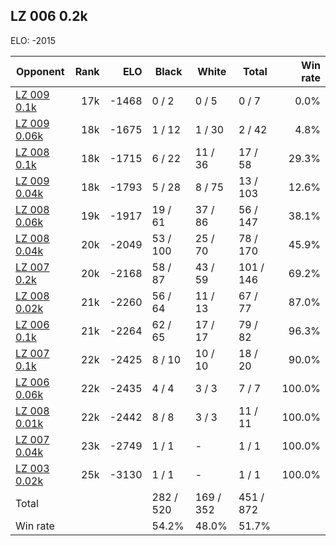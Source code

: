 ## LZ 006 0.2k ##

ELO: -2015

Opponent | Rank | ELO | Black | White | Total | Win rate
---------|-----:|----:|-------|-------|-------|-------:
[LZ 009 0.1k](LZ%20009%200.1k.md) | 17k | -1468 | 0 / 2 | 0 / 5 | 0 / 7 | 0.0%
[LZ 009 0.06k](LZ%20009%200.06k.md) | 18k | -1675 | 1 / 12 | 1 / 30 | 2 / 42 | 4.8%
[LZ 008 0.1k](LZ%20008%200.1k.md) | 18k | -1715 | 6 / 22 | 11 / 36 | 17 / 58 | 29.3%
[LZ 009 0.04k](LZ%20009%200.04k.md) | 18k | -1793 | 5 / 28 | 8 / 75 | 13 / 103 | 12.6%
[LZ 008 0.06k](LZ%20008%200.06k.md) | 19k | -1917 | 19 / 61 | 37 / 86 | 56 / 147 | 38.1%
[LZ 008 0.04k](LZ%20008%200.04k.md) | 20k | -2049 | 53 / 100 | 25 / 70 | 78 / 170 | 45.9%
[LZ 007 0.2k](LZ%20007%200.2k.md) | 20k | -2168 | 58 / 87 | 43 / 59 | 101 / 146 | 69.2%
[LZ 008 0.02k](LZ%20008%200.02k.md) | 21k | -2260 | 56 / 64 | 11 / 13 | 67 / 77 | 87.0%
[LZ 006 0.1k](LZ%20006%200.1k.md) | 21k | -2264 | 62 / 65 | 17 / 17 | 79 / 82 | 96.3%
[LZ 007 0.1k](LZ%20007%200.1k.md) | 22k | -2425 | 8 / 10 | 10 / 10 | 18 / 20 | 90.0%
[LZ 006 0.06k](LZ%20006%200.06k.md) | 22k | -2435 | 4 / 4 | 3 / 3 | 7 / 7 | 100.0%
[LZ 008 0.01k](LZ%20008%200.01k.md) | 22k | -2442 | 8 / 8 | 3 / 3 | 11 / 11 | 100.0%
[LZ 007 0.04k](LZ%20007%200.04k.md) | 23k | -2749 | 1 / 1 | - | 1 / 1 | 100.0%
[LZ 003 0.02k](LZ%20003%200.02k.md) | 25k | -3130 | 1 / 1 | - | 1 / 1 | 100.0%
Total | | | 282 / 520 | 169 / 352 | 451 / 872 | 
Win rate| | | 54.2% | 48.0% | 51.7% | 
